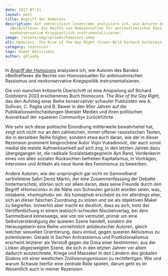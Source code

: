 ```yaml
---
date: 2017-07-11
layout: post
title: Angriff der Homocons
description: Auf <em>kritisch lesen</em> analysiere ich, wie Autoren des Bandes
  »Beißreflexe« die Rechte von Homosexuellen für antimuslimischen Rassismus und
  neokonservative Kriegspolitik instrumentalisieren.
image: /assets/img/uploads/homocons.webp
alt: Homocons. The Rise of the Gay Right (Cover-Bild Richard Goldstein, 2003)
category: rezension
tags: Queer Aktivismus
author: gklauda
---
```

In *[Angriff der Homocons](https://kritisch-lesen.de/rezension/angriff-der-homocons)* analysiere ich, wie Autoren des Bandes »Beißreflexe« die Rechte von Homosexuellen für antimuslimischen Rassismus und neokonservative Kriegspolitik instrumentalisieren.

Die von manchen kritisierte Überschrift ist eine Anspielung auf Richard Goldsteins 2003 erschienenes Buch *Homocons. The Rise of the Gay Right*, das den Aufstieg einer Reihe konservativer schwuler Publizisten wie A. Sullivan, C. Paglia und B. Bawer in den 90er Jahren auf die Publikationsentscheidungen liberaler Medien und ihren politischen Ausverkauf der »queeren Community« zurückführte.

Wie sehr sich diese politische Einordnung mittlerweile bewahrheitet hat, zeigt sich nicht nur an den zahlreichen, immer offener rassistischen Texten, die in derselben Reihe folgten, sondern etwa auch daran, wie der in dieser Rezension prominent besprochene Autor Vojin Vukadinović, der auch sonst medial die meiste Aufmerksamkeit auf sich zog, in den letzten Jahren dazu übergegangen ist, die radikale Sozialstaatsgegnerin Ayn Rand, Vordenkerin eines von allen sozialen Rücksichten befreiten Kapitalismus, in Vorträgen, Interviews und Artikeln als neue Ikone des Feminismus zu bewerben.

Andere Autoren, wie der ursprünglich gar nicht im Sammelband vertretetene Sabri Deniz Martin, der eine Zusammenfassung der Debatte hinterherschob, störten sich vor allem daran, dass seine Freunde durch den Begriff »Homocons« in die Nähe von Schwulen gerückt worden seien, was, notabene, »homophob« sei. Als homophob erscheint es mir allerdings eher, sich an dieser falschen Zuordnung zu stören und sie als objektiven Makel zu begreifen. Immerhin aber macht es deutlich, dass es sich, trotz der Veröffentlichung in einem lesbisch-schwulen Nischenverlag, bei dem Sammelband keineswegs, wie von mir vermutet, primär um eine Selbstverständigung der queeren Szene handelt, sondern die Herausgeberin eine Reihe vornehmlich antideutscher Autoren, gleich welcher sexuellen Orientierung, dazu einlud, gegen queeren Aktivismus zu polemisieren. Gerade in Sachen Antirassismus und Postkolonialismus erscheint letzterer als Verstoß gegen die Doxa einer bestimmten, aus der Linken abgezweigten Szene, die sich in den letzten Jahren vor allem dadurch auszeichnete, Kriege und Massaker in den Ländern des globalen Südens mit einer westlichen Zivilisierungsmission zu rechtfertigen. Wie und warum Schwule hierfür eine zentrale Rolle spielen, darum geht es im Wesentlich auch in meiner Rezension.